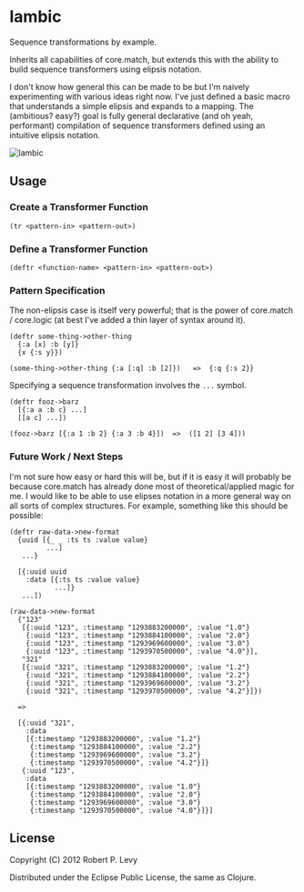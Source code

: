 # lambic

Sequence transformations by example.

Inherits all capabilities of core.match, but extends this with the ability to 
build sequence transformers using elipsis notation. 

I don't know how general this can be made to be but I'm naively experimenting
with various ideas right now.  I've just defined a basic macro that understands
a simple elipsis and expands to a mapping.  The (ambitious? easy?) goal is fully
general declarative (and oh yeah, performant) compilation of sequence 
transformers defined using an intuitive elipsis notation.

![lambic](https://raw.github.com/rplevy/lambic/master/etc/lambic.png)

## Usage

### Create a Transformer Function
 
```
(tr <pattern-in> <pattern-out>)
```

### Define a Transformer Function

```
(deftr <function-name> <pattern-in> <pattern-out>)
```

### Pattern Specification

The non-elipsis case is itself very powerful; that is the power of core.match / core.logic (at best I've added a thin layer of syntax around it).

```
(deftr some-thing->other-thing
  {:a [x] :b [y]}
  {x {:s y}})

(some-thing->other-thing {:a [:q] :b [2]})   =>  {:q {:s 2}}
```

Specifying a sequence transformation involves the ```...``` symbol.

```
(deftr fooz->barz
  [{:a a :b c} ...]
  [[a c] ...])

(fooz->barz [{:a 1 :b 2} {:a 3 :b 4}])  =>  ([1 2] [3 4]))
```

### Future Work / Next Steps

I'm not sure how easy or hard this will be, but if it is easy it will probably
be because core.match has already done most of theoretical/applied magic for me.
I would like to be able to use elipses notation in a more general way on all 
sorts of complex structures. For example, something like this should be possible:

```
(deftr raw-data->new-format
  {uuid [{_ _ :ts ts :value value}
         ...]
   ...}

  [{:uuid uuid
    :data [{:ts ts :value value}
           ...]}
   ...])

(raw-data->new-format
  {"123"
   [{:uuid "123", :timestamp "1293883200000", :value "1.0"}
    {:uuid "123", :timestamp "1293884100000", :value "2.0"}
    {:uuid "123", :timestamp "1293969600000", :value "3.0"}
    {:uuid "123", :timestamp "1293970500000", :value "4.0"}],
   "321"
   [{:uuid "321", :timestamp "1293883200000", :value "1.2"}
    {:uuid "321", :timestamp "1293884100000", :value "2.2"}
    {:uuid "321", :timestamp "1293969600000", :value "3.2"}
    {:uuid "321", :timestamp "1293970500000", :value "4.2"}]})

  =>

  [{:uuid "321",
    :data
    [{:timestamp "1293883200000", :value "1.2"}
     {:timestamp "1293884100000", :value "2.2"}
     {:timestamp "1293969600000", :value "3.2"}
     {:timestamp "1293970500000", :value "4.2"}]}
   {:uuid "123",
    :data
    [{:timestamp "1293883200000", :value "1.0"}
     {:timestamp "1293884100000", :value "2.0"}
     {:timestamp "1293969600000", :value "3.0"}
     {:timestamp "1293970500000", :value "4.0"}]}]
```

## License

Copyright (C) 2012 Robert P. Levy

Distributed under the Eclipse Public License, the same as Clojure.
